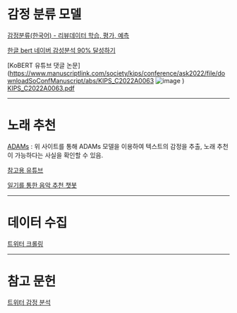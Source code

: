 # 감정 분류 모델

[감정분류(한국어) - 리뷰데이터 학습, 평가, 예측](https://wonhwa.tistory.com/35)

[한글 bert 네이버 감성분석 90% 달성하기](https://github.com/kimwoonggon/publicservant_AI/blob/master/2_(Hugging%2B%ED%95%9C%EA%B8%80BERT)%EB%84%A4%EC%9D%B4%EB%B2%84%20%EA%B0%90%EC%84%B1%EB%B6%84%EC%84%9D%2090%25%20%EB%8B%AC%EC%84%B1%ED%95%98%EA%B8%B0.ipynb)

[KoBERT 유튜브 댓글 논문](https://www.manuscriptlink.com/society/kips/conference/ask2022/file/downloadSoConfManuscript/abs/KIPS_C2022A0063
![image](https://github.com/wmxof/Capstone/assets/108640363/bf5e856f-9d0c-41b9-8c53-4c9b07ba6f84)
)
[KIPS_C2022A0063.pdf](https://github.com/wmxof/Capstone/files/14654337/KIPS_C2022A0063.pdf)

---

# 노래 추천
[ADAMs](https://github.com/Do-ho/MusicCloud) : 위 사이트를 통해 ADAMs 모델을 이용하여 텍스트의 감정을 추출, 노래 추천이 가능하다는 사실을 확인할 수 있음.

[참고용 유튜브](https://www.youtube.com/watch?app=desktop&v=dlfsyeSA44Q)

[일기를 통한 음악 추천 챗봇](https://github.com/yb8350/OnrestChatbot)

---

# 데이터 수집
[트위터 크롤링](https://happy-chipmunk.tistory.com/43)


---
# 참고 문헌
[트위터 감정 분석](https://manuscriptlink-society-file.s3-ap-northeast-1.amazonaws.com/kips/conference/ack2022/presentation/KIPS_C2022B0183.pdf)
